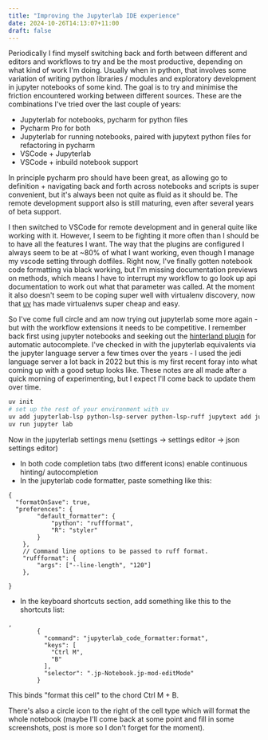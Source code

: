 ```yaml
---
title: "Improving the Jupyterlab IDE experience"
date: 2024-10-26T14:13:07+11:00
draft: false
---
```


Periodically I find myself switching back and forth between different and editors and workflows to try and be the most
productive, depending on what kind of work I'm doing. Usually when in python, that involves some variation of writing
python libraries / modules and exploratory development in jupyter notebooks of some kind. The goal is to try and 
minimise the friction encountered working between different sources. These are the combinations I've tried over the
last couple of years:
- Jupyterlab for notebooks, pycharm for python files
- Pycharm Pro for both
- Jupyterlab for running notebooks, paired with jupytext python files for refactoring in pycharm
- VSCode + Jupyterlab
- VSCode + inbuild notebook support

In principle pycharm pro should have been great, as allowing go to definition + navigating back and forth across
notebooks and scripts is super convenient, but it's always been not quite as fluid as it should be. 
The remote development support also is still maturing, even after several years of beta support.

I then switched to VSCode for remote development and in general quite like working with it. However,
I seem to be fighting it more often than I should be to have all the features I want. The way that the plugins are configured
I always seem to be at ~80% of what I want working, even though I manage my vscode setting through dotfiles. Right now,
I've finally gotten notebook code formatting via black working, but I'm missing documentation previews on methods,
which means I have to interrupt my workflow to go look up api documentation to work out what that parameter was called.
At the moment it also doesn't seem to be coping super well with virtualenv discovery, now that [uv](https://github.com/astral-sh/uv)
has made virtualenvs super cheap and easy.

So I've come full circle and am now trying out jupyterlab some more again - but with the workflow extensions it needs to
be competitive. I remember back first using jupyter notebooks and seeking out the [hinterland plugin](https://jupyter-contrib-nbextensions.readthedocs.io/en/latest/nbextensions/hinterland/README.html) for automatic autocomplete. I've checked in with
the jupyterlab equivalents via the jupyter language server a few times over the years - I used the jedi language server
a lot back in 2022 but this is my first recent foray into what coming up with a good setup looks like. These notes
are all made after a quick morning of experimenting, but I expect I'll come back to update them over time.

```bash
uv init
# set up the rest of your environment with uv
uv add jupyterlab-lsp python-lsp-server python-lsp-ruff jupytext add jupyterlab-code-formatter ruff
uv run jupyter lab
```
Now in the jupyterlab settings menu (settings -> settings editor -> json settings editor)
- In both code completion tabs (two different icons) enable continuous hinting/ autocompletion
- In the jupyterlab code formatter, paste something like this:
```jsonc
{
  "formatOnSave": true,
  "preferences": {
        "default_formatter": {
            "python": "ruffformat",
            "R": "styler"
        }
    },
    // Command line options to be passed to ruff format.
    "ruffformat": {
        "args": ["--line-length", "120"]
    },
    
}
```
- In the keyboard shortcuts section, add something like this to the shortcuts list:
```jsonc
,
        {
          "command": "jupyterlab_code_formatter:format",
          "keys": [
            "Ctrl M",
            "B"
          ],
          "selector": ".jp-Notebook.jp-mod-editMode"
        }
```
This binds "format this cell" to the chord Ctrl M + B.

There's also a circle icon to the right of the cell type which will format the whole notebook (maybe I'll come back at some
point and fill in some screenshots, post is more so I don't forget for the moment).

